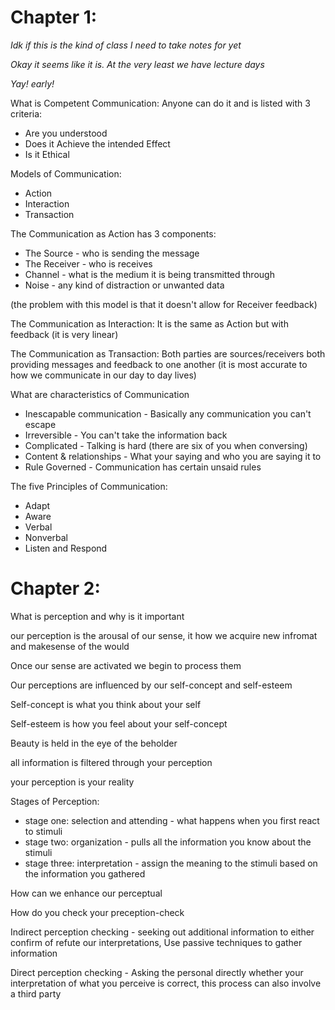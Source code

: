 # Chapter 1:
*Idk if this is the kind of class I need to take notes for yet*

*Okay it seems like it is. At the very least we have lecture days*

*Yay! early!*

What is Competent Communication:
Anyone can do it and is listed with 3 criteria:
* Are you understood
* Does it Achieve the intended Effect
* Is it Ethical


Models of Communication:
* Action
* Interaction
* Transaction

The Communication as Action has 3 components:
* The Source - who is sending the message
* The Receiver - who is receives
* Channel - what is the medium it is being transmitted through
* Noise - any kind of distraction or unwanted data

(the problem with this model is that it doesn't allow for Receiver feedback)

The Communication as Interaction: It is the same as Action but with feedback (it is very linear)

The Communication as Transaction: Both parties are sources/receivers both providing messages and feedback to one another (it is most accurate to how we communicate in our day to day lives)

What are characteristics of Communication
* Inescapable communication - Basically any communication you can't escape
* Irreversible - You can't take the information back
* Complicated - Talking is hard (there are six of you when conversing)
* Content & relationships - What your saying and who you are saying it to
* Rule Governed - Communication has certain unsaid rules

The five Principles of Communication:
* Adapt
* Aware
* Verbal
* Nonverbal
* Listen and Respond

# Chapter 2:

What is perception and why is it important

our perception is the arousal of our sense, it how we acquire new infromat and makesense of the would

Once our sense are activated we begin to process them

Our perceptions are influenced by our self-concept  and self-esteem

Self-concept is what you think about your self

Self-esteem is how you feel about your self-concept

Beauty is held in the eye of the beholder

all information is filtered through your perception

your perception is your reality

Stages of Perception:
* stage one: selection and attending - what happens when you first react to stimuli
* stage two: organization - pulls all the information you know about the stimuli
* stage three: interpretation - assign the meaning to the stimuli based on the information you gathered

How can we enhance our perceptual


How do you check your preception-check

Indirect perception checking - seeking out additional information to either confirm of refute our interpretations, Use passive techniques to gather information

Direct perception checking - Asking the personal directly whether your interpretation of what you perceive is correct, this process can also involve a third party



